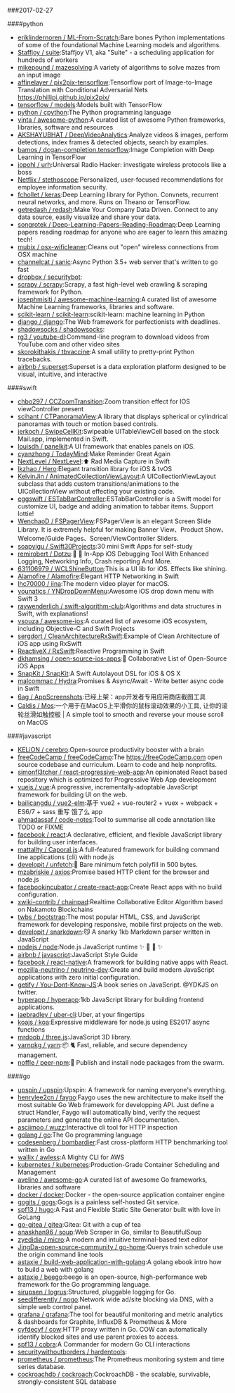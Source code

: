 ###2017-02-27

####python
* [eriklindernoren / ML-From-Scratch](https://github.com/eriklindernoren/ML-From-Scratch):Bare bones Python implementations of some of the foundational Machine Learning models and algorithms.
* [Staffjoy / suite](https://github.com/Staffjoy/suite):Staffjoy V1, aka "Suite" - a scheduling application for hundreds of workers
* [mikepound / mazesolving](https://github.com/mikepound/mazesolving):A variety of algorithms to solve mazes from an input image
* [affinelayer / pix2pix-tensorflow](https://github.com/affinelayer/pix2pix-tensorflow):Tensorflow port of Image-to-Image Translation with Conditional Adversarial Nets https://phillipi.github.io/pix2pix/
* [tensorflow / models](https://github.com/tensorflow/models):Models built with TensorFlow
* [python / cpython](https://github.com/python/cpython):The Python programming language
* [vinta / awesome-python](https://github.com/vinta/awesome-python):A curated list of awesome Python frameworks, libraries, software and resources
* [AKSHAYUBHAT / DeepVideoAnalytics](https://github.com/AKSHAYUBHAT/DeepVideoAnalytics):Analyze videos & images, perform detections, index frames & detected objects, search by examples.
* [bamos / dcgan-completion.tensorflow](https://github.com/bamos/dcgan-completion.tensorflow):Image Completion with Deep Learning in TensorFlow
* [jopohl / urh](https://github.com/jopohl/urh):Universal Radio Hacker: investigate wireless protocols like a boss
* [Netflix / stethoscope](https://github.com/Netflix/stethoscope):Personalized, user-focused recommendations for employee information security.
* [fchollet / keras](https://github.com/fchollet/keras):Deep Learning library for Python. Convnets, recurrent neural networks, and more. Runs on Theano or TensorFlow.
* [getredash / redash](https://github.com/getredash/redash):Make Your Company Data Driven. Connect to any data source, easily visualize and share your data.
* [songrotek / Deep-Learning-Papers-Reading-Roadmap](https://github.com/songrotek/Deep-Learning-Papers-Reading-Roadmap):Deep Learning papers reading roadmap for anyone who are eager to learn this amazing tech!
* [mubix / osx-wificleaner](https://github.com/mubix/osx-wificleaner):Cleans out "open" wireless connections from OSX machine
* [channelcat / sanic](https://github.com/channelcat/sanic):Async Python 3.5+ web server that's written to go fast
* [dropbox / securitybot](https://github.com/dropbox/securitybot):
* [scrapy / scrapy](https://github.com/scrapy/scrapy):Scrapy, a fast high-level web crawling & scraping framework for Python.
* [josephmisiti / awesome-machine-learning](https://github.com/josephmisiti/awesome-machine-learning):A curated list of awesome Machine Learning frameworks, libraries and software.
* [scikit-learn / scikit-learn](https://github.com/scikit-learn/scikit-learn):scikit-learn: machine learning in Python
* [django / django](https://github.com/django/django):The Web framework for perfectionists with deadlines.
* [shadowsocks / shadowsocks](https://github.com/shadowsocks/shadowsocks):
* [rg3 / youtube-dl](https://github.com/rg3/youtube-dl):Command-line program to download videos from YouTube.com and other video sites
* [skorokithakis / tbvaccine](https://github.com/skorokithakis/tbvaccine):A small utility to pretty-print Python tracebacks.
* [airbnb / superset](https://github.com/airbnb/superset):Superset is a data exploration platform designed to be visual, intuitive, and interactive

####swift
* [chbo297 / CCZoomTransition](https://github.com/chbo297/CCZoomTransition):Zoom transition effect for IOS viewController present
* [scihant / CTPanoramaView](https://github.com/scihant/CTPanoramaView):A library that displays spherical or cylindrical panoramas with touch or motion based controls.
* [jerkoch / SwipeCellKit](https://github.com/jerkoch/SwipeCellKit):Swipeable UITableViewCell based on the stock Mail.app, implemented in Swift.
* [louisdh / panelkit](https://github.com/louisdh/panelkit):A UI framework that enables panels on iOS.
* [cyanzhong / TodayMind](https://github.com/cyanzhong/TodayMind):Make Reminder Great Again
* [NextLevel / NextLevel](https://github.com/NextLevel/NextLevel):⬆️ Rad Media Capture in Swift
* [lkzhao / Hero](https://github.com/lkzhao/Hero):Elegant transition library for iOS & tvOS
* [KelvinJin / AnimatedCollectionViewLayout](https://github.com/KelvinJin/AnimatedCollectionViewLayout):A UICollectionViewLayout subclass that adds custom transitions/animations to the UICollectionView without effecting your existing code.
* [eggswift / ESTabBarController](https://github.com/eggswift/ESTabBarController):ESTabBarController is a Swift model for customize UI, badge and adding animation to tabbar items. Support lottie!
* [WenchaoD / FSPagerView](https://github.com/WenchaoD/FSPagerView):FSPagerView is an elegant Screen Slide Library. It is extremely helpful for making Banner View、Product Show、Welcome/Guide Pages、Screen/ViewController Sliders.
* [soapyigu / Swift30Projects](https://github.com/soapyigu/Swift30Projects):30 mini Swift Apps for self-study
* [remirobert / Dotzu](https://github.com/remirobert/Dotzu):📱 👀 In-App iOS Debugging Tool With Enhanced Logging, Networking Info, Crash reporting And More.
* [631106979 / WCLShineButton](https://github.com/631106979/WCLShineButton):This is a UI lib for iOS. Effects like shining.
* [Alamofire / Alamofire](https://github.com/Alamofire/Alamofire):Elegant HTTP Networking in Swift
* [lhc70000 / iina](https://github.com/lhc70000/iina):The modern video player for macOS.
* [younatics / YNDropDownMenu](https://github.com/younatics/YNDropDownMenu):Awesome iOS drop down menu with Swift 3
* [raywenderlich / swift-algorithm-club](https://github.com/raywenderlich/swift-algorithm-club):Algorithms and data structures in Swift, with explanations!
* [vsouza / awesome-ios](https://github.com/vsouza/awesome-ios):A curated list of awesome iOS ecosystem, including Objective-C and Swift Projects
* [sergdort / CleanArchitectureRxSwift](https://github.com/sergdort/CleanArchitectureRxSwift):Example of Clean Architecture of iOS app using RxSwift
* [ReactiveX / RxSwift](https://github.com/ReactiveX/RxSwift):Reactive Programming in Swift
* [dkhamsing / open-source-ios-apps](https://github.com/dkhamsing/open-source-ios-apps):📱 Collaborative List of Open-Source iOS Apps
* [SnapKit / SnapKit](https://github.com/SnapKit/SnapKit):A Swift Autolayout DSL for iOS & OS X
* [malcommac / Hydra](https://github.com/malcommac/Hydra):Promises & Async/Await - Write better async code in Swift
* [6ag / AppScreenshots](https://github.com/6ag/AppScreenshots):已经上架：app开发者专用应用商店截图工具
* [Caldis / Mos](https://github.com/Caldis/Mos):一个用于在MacOS上平滑你的鼠标滚动效果的小工具, 让你的滚轮丝滑如触控板 | A simple tool to smooth and reverse your mouse scroll on MacOS

####javascript
* [KELiON / cerebro](https://github.com/KELiON/cerebro):Open-source productivity booster with a brain
* [freeCodeCamp / freeCodeCamp](https://github.com/freeCodeCamp/freeCodeCamp):The https://freeCodeCamp.com open source codebase and curriculum. Learn to code and help nonprofits.
* [simonfl3tcher / react-progressive-web-app](https://github.com/simonfl3tcher/react-progressive-web-app):An opinionated React based repository which is optimized for Progressive Web App development
* [vuejs / vue](https://github.com/vuejs/vue):A progressive, incrementally-adoptable JavaScript framework for building UI on the web.
* [bailicangdu / vue2-elm](https://github.com/bailicangdu/vue2-elm):基于 vue2 + vue-router2 + vuex + webpack + ES6/7 + sass 重写 饿了么 app
* [ahmadassaf / code-notes](https://github.com/ahmadassaf/code-notes):Tool to summarise all code annotation like TODO or FIXME
* [facebook / react](https://github.com/facebook/react):A declarative, efficient, and flexible JavaScript library for building user interfaces.
* [mattallty / Caporal.js](https://github.com/mattallty/Caporal.js):A full-featured framework for building command line applications (cli) with node.js
* [developit / unfetch](https://github.com/developit/unfetch):🐶 Bare minimum fetch polyfill in 500 bytes.
* [mzabriskie / axios](https://github.com/mzabriskie/axios):Promise based HTTP client for the browser and node.js
* [facebookincubator / create-react-app](https://github.com/facebookincubator/create-react-app):Create React apps with no build configuration.
* [xwiki-contrib / chainpad](https://github.com/xwiki-contrib/chainpad):Realtime Collaborative Editor Algorithm based on Nakamoto Blockchains
* [twbs / bootstrap](https://github.com/twbs/bootstrap):The most popular HTML, CSS, and JavaScript framework for developing responsive, mobile first projects on the web.
* [developit / snarkdown](https://github.com/developit/snarkdown):😼 A snarky 1kb Markdown parser written in JavaScript
* [nodejs / node](https://github.com/nodejs/node):Node.js JavaScript runtime ✨ 🐢 🚀 ✨
* [airbnb / javascript](https://github.com/airbnb/javascript):JavaScript Style Guide
* [facebook / react-native](https://github.com/facebook/react-native):A framework for building native apps with React.
* [mozilla-neutrino / neutrino-dev](https://github.com/mozilla-neutrino/neutrino-dev):Create and build modern JavaScript applications with zero initial configuration.
* [getify / You-Dont-Know-JS](https://github.com/getify/You-Dont-Know-JS):A book series on JavaScript. @YDKJS on twitter.
* [hyperapp / hyperapp](https://github.com/hyperapp/hyperapp):1kb JavaScript library for building frontend applications.
* [jaebradley / uber-cli](https://github.com/jaebradley/uber-cli):Uber, at your fingertips
* [koajs / koa](https://github.com/koajs/koa):Expressive middleware for node.js using ES2017 async functions
* [mrdoob / three.js](https://github.com/mrdoob/three.js):JavaScript 3D library.
* [yarnpkg / yarn](https://github.com/yarnpkg/yarn):📦 🐈 Fast, reliable, and secure dependency management.
* [noffle / peer-npm](https://github.com/noffle/peer-npm):🐝 Publish and install node packages from the swarm.

####go
* [upspin / upspin](https://github.com/upspin/upspin):Upspin: A framework for naming everyone's everything.
* [henrylee2cn / faygo](https://github.com/henrylee2cn/faygo):Faygo uses the new architecture to make itself the most suitable Go Web framework for developping API. Just define a struct Handler, Faygo will automatically bind, verify the request parameters and generate the online API documentation.
* [asciimoo / wuzz](https://github.com/asciimoo/wuzz):Interactive cli tool for HTTP inspection
* [golang / go](https://github.com/golang/go):The Go programming language
* [codesenberg / bombardier](https://github.com/codesenberg/bombardier):Fast cross-platform HTTP benchmarking tool written in Go
* [wallix / awless](https://github.com/wallix/awless):A Mighty CLI for AWS
* [kubernetes / kubernetes](https://github.com/kubernetes/kubernetes):Production-Grade Container Scheduling and Management
* [avelino / awesome-go](https://github.com/avelino/awesome-go):A curated list of awesome Go frameworks, libraries and software
* [docker / docker](https://github.com/docker/docker):Docker - the open-source application container engine
* [gogits / gogs](https://github.com/gogits/gogs):Gogs is a painless self-hosted Git service.
* [spf13 / hugo](https://github.com/spf13/hugo):A Fast and Flexible Static Site Generator built with love in GoLang
* [go-gitea / gitea](https://github.com/go-gitea/gitea):Gitea: Git with a cup of tea
* [anaskhan96 / soup](https://github.com/anaskhan96/soup):Web Scraper in Go, similar to BeautifulSoup
* [zyedidia / micro](https://github.com/zyedidia/micro):A modern and intuitive terminal-based text editor
* [JingDa-open-source-community / go-home](https://github.com/JingDa-open-source-community/go-home):Querys train schedule use the origin command line tools
* [astaxie / build-web-application-with-golang](https://github.com/astaxie/build-web-application-with-golang):A golang ebook intro how to build a web with golang
* [astaxie / beego](https://github.com/astaxie/beego):beego is an open-source, high-performance web framework for the Go programming language.
* [sirupsen / logrus](https://github.com/sirupsen/logrus):Structured, pluggable logging for Go.
* [seedifferently / nogo](https://github.com/seedifferently/nogo):Network wide ad/site blocking via DNS, with a simple web control panel.
* [grafana / grafana](https://github.com/grafana/grafana):The tool for beautiful monitoring and metric analytics & dashboards for Graphite, InfluxDB & Prometheus & More
* [cyfdecyf / cow](https://github.com/cyfdecyf/cow):HTTP proxy written in Go. COW can automatically identify blocked sites and use parent proxies to access.
* [spf13 / cobra](https://github.com/spf13/cobra):A Commander for modern Go CLI interactions
* [securitywithoutborders / hardentools](https://github.com/securitywithoutborders/hardentools):
* [prometheus / prometheus](https://github.com/prometheus/prometheus):The Prometheus monitoring system and time series database.
* [cockroachdb / cockroach](https://github.com/cockroachdb/cockroach):CockroachDB - the scalable, survivable, strongly-consistent SQL database
